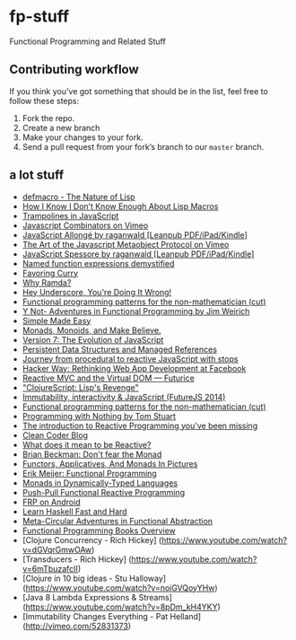 # fp-stuff
Functional Programming and Related Stuff


## Contributing workflow

If you think you’ve got something that should be in the list, feel free to follow these steps:

1. Fork the repo.
2. Create a new branch
3. Make your changes to your fork.
4. Send a pull request from your fork’s branch to our `master` branch.

## a lot stuff
* [defmacro - The Nature of Lisp](http://www.defmacro.org/ramblings/lisp.html)
* [How I Know I Don’t Know Enough About Lisp Macros](http://nklein.com/2009/06/how-i-know-i-dont-know-enough-about-lisp-macros/)
* [Trampolines in JavaScript](http://raganwald.com/2013/03/28/trampolines-in-javascript.html)
* [Javascript Combinators on Vimeo](http://vimeo.com/97408202)
* [JavaScript Allongé  by raganwald [Leanpub PDF/iPad/Kindle]](https://leanpub.com/javascript-allonge)
* [The Art of the Javascript Metaobject Protocol on Vimeo](http://vimeo.com/97415345)
* [JavaScript Spessore  by raganwald [Leanpub PDF/iPad/Kindle]](https://leanpub.com/javascript-spessore)
* [Named function expressions demystified](http://kangax.github.io/nfe/)
* [Favoring Curry](http://fr.umio.us/favoring-curry/)
* [Why Ramda?](http://fr.umio.us/why-ramda/)
* [Hey Underscore, You're Doing It Wrong!](https://www.youtube.com/watch?v=m3svKOdZijA)
* [Functional programming patterns for the non-mathematician (cut)](https://www.youtube.com/watch?v=AvgwKjTPMmM)
* [Y Not- Adventures in Functional Programming by Jim Weirich](https://www.youtube.com/watch?v=FITJMJjASUs)
* [Simple Made Easy](http://www.infoq.com/presentations/Simple-Made-Easy)
* [Monads, Monoids, and Make Believe.](https://www.youtube.com/watch?v=ww2Z1URx-G0)
* [Version 7: The Evolution of JavaScript](https://www.youtube.com/watch?v=DqMFX91ToLw)
* [Persistent Data Structures and Managed References](http://www.infoq.com/presentations/Value-Identity-State-Rich-Hickey)
* [Journey from procedural to reactive JavaScript with stops](http://bahmutov.calepin.co/journey-from-procedural-to-reactive-javascript-with-stops.html)
* [Hacker Way: Rethinking Web App Development at Facebook](https://www.youtube.com/watch?v=nYkdrAPrdcw)
* [Reactive MVC and the Virtual DOM — Futurice](http://futurice.com/blog/reactive-mvc-and-the-virtual-dom)
* ["ClojureScript: Lisp's Revenge"](https://www.youtube.com/watch?v=MTawgp3SKy8)
* [Immutability, interactivity & JavaScript (FutureJS 2014)](https://www.youtube.com/watch?v=mS264h8KGwk)
* [Functional programming patterns for the non-mathematician (cut)](https://www.youtube.com/watch?v=AvgwKjTPMmM)
* [Programming with Nothing by Tom Stuart](https://www.youtube.com/watch?v=VUhlNx_-wYk)
* [The introduction to Reactive Programming you've been missing](https://gist.github.com/staltz/868e7e9bc2a7b8c1f754)
* [Clean Coder Blog](http://blog.cleancoder.com/uncle-bob/2014/11/24/FPvsOO.html)
* [What does it mean to be Reactive?](https://www.youtube.com/watch?v=sTSQlYX5DU0)
* [Brian Beckman: Don't fear the Monad](https://www.youtube.com/watch?v=ZhuHCtR3xq8)
* [Functors, Applicatives, And Monads In Pictures](http://adit.io/posts/2013-04-17-functors,_applicatives,_and_monads_in_pictures.html)
* [Erik Meijer: Functional Programming](https://www.youtube.com/watch?v=z0N1aZ6SnBk)
* [Monads in Dynamically-Typed Languages](http://eighty-twenty.org/2015/01/25/monads-in-dynamically-typed-languages/)
* [Push-Pull Functional Reactive Programming](http://conal.net/papers/push-pull-frp/push-pull-frp.pdf)
* [FRP on Android](http://slides.com/yaroslavheriatovych/frponandroid#/)
* [Learn Haskell Fast and Hard](http://yannesposito.com/Scratch/en/blog/Haskell-the-Hard-Way/)
* [Meta-Circular Adventures in Functional Abstraction](https://chriskohlhepp.wordpress.com/metacircular-adventures-in-functional-abstraction-challenging-clojure-in-common-lisp/)
* [Functional Programming Books Overview](http://alexott.net/en/fp/books/)
* [Clojure Concurrency - Rich Hickey] (https://www.youtube.com/watch?v=dGVqrGmwOAw)
* [Transducers - Rich Hickey] (https://www.youtube.com/watch?v=6mTbuzafcII)
* [Clojure in 10 big ideas - Stu Halloway] (https://www.youtube.com/watch?v=noiGVQoyYHw)
* [Java 8 Lambda Expressions & Streams] (https://www.youtube.com/watch?v=8pDm_kH4YKY)
* [Immutability Changes Everything - Pat Helland] (http://vimeo.com/52831373)

